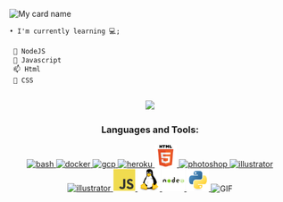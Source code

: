![My card name](https://cardivo.vercel.app/api?name=ALPHA%20X&description=Hi,%20I%27m%20a%20%20%20simple%20developer&image=https://avatars.githubusercontent.com/u/94374721?s=96&v=4&backgroundColor=%23ecf0f1&github=I-am-ALPHA&pattern=leaf&colorPattern=%23eaeaea)
</p>

```
• I'm currently learning 💻;

 🌱 NodeJS
 🍂 Javascript
 📫 Html
 💾 CSS
```
##
<p align="center">
  <a href="https://github.com/I-am-ALPHA">
    <img src="https://komarev.com/ghpvc/?username=I-am-ALPHA&label=Profile%20views&color=blue&label=Profile+Views&style=plastic">

  </a>
</p>

<p><h3 align="center">Languages and Tools:</h3></p>
<p align="center"> <a href="https://www.gnu.org/software/bash/" target="_blank"> <img src="https://www.vectorlogo.zone/logos/gnu_bash/gnu_bash-icon.svg" alt="bash" width="40" height="40"/> </a> <a href="https://gitlab.com" target="_blank"> <img src="https://www.vectorlogo.zone/logos/gitlab/gitlab-icon.svg" alt="docker" width="40" height="40"/> </a> <a href="https://cloud.google.com" target="_blank"> <img src="https://www.vectorlogo.zone/logos/google_cloud/google_cloud-icon.svg" alt="gcp" width="40" height="40"/> </a> <a href="https://heroku.com" target="_blank"> <img src="https://www.vectorlogo.zone/logos/heroku/heroku-icon.svg" alt="heroku" width="40" height="40"/> </a> <a href="https://www.w3.org/html/" target="_blank"> <img src="https://raw.githubusercontent.com/devicons/devicon/master/icons/html5/html5-original-wordmark.svg" alt="html5" width="40" height="40"/> </a> <a href="https://www.adobe.com/products/photoshop.html" target="_blank"> <img src="https://cdn.freelogovectors.net/wp-content/uploads/2020/07/adobe-photoshop-logo.png" alt="photoshop" width="40" height="40"/> </a> <a href="https://www.adobe.com/in/products/illustrator.html" target="_blank"> <img src="https://cdn.freelogovectors.net/wp-content/uploads/2020/07/adobe-illustrator-logo.png" alt="illustrator" width="40" height="40"/> <a href="https://www.adobe.com/in/products/aftereffects.html" target="_blank"> <img src="https://cdn.freelogovectors.net/wp-content/uploads/2020/07/adobe-after-effects-logo.png" alt="illustrator" width="40" height="40"/> </a> </a> <a href="https://developer.mozilla.org/en-US/docs/Web/JavaScript" target="_blank"> <img src="https://raw.githubusercontent.com/devicons/devicon/master/icons/javascript/javascript-original.svg" alt="javascript" width="40" height="40"/> </a> <a href="https://www.linux.org/" target="_blank"> <img src="https://raw.githubusercontent.com/devicons/devicon/master/icons/linux/linux-original.svg" alt="linux" width="40" height="40"/> </a> <a href="https://nodejs.org" target="_blank"> <img src="https://raw.githubusercontent.com/devicons/devicon/master/icons/nodejs/nodejs-original-wordmark.svg" alt="nodejs" width="40" height="40"/> </a> <a href="https://www.python.org" target="_blank"> <img src="https://raw.githubusercontent.com/devicons/devicon/master/icons/python/python-original.svg" alt="python" width="40" height="40"/> </a>

  

<img align="center" fit="fill" alt="GIF" src="https://media.giphy.com/media/836HiJc7pgzy8iNXCn/giphy.gif" />
